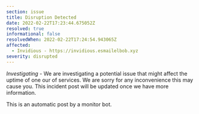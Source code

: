 ```yaml
---
section: issue
title: Disruption Detected
date: 2022-02-22T17:23:44.675052Z
resolved: true
informational: false
resolvedWhen: 2022-02-22T17:24:54.943065Z
affected:
  - Invidious - https://invidious.esmailelbob.xyz
severity: disrupted
---
```

*Investigating* - We are investigating a potential issue that might affect the uptime of one our of services. We are sorry for any inconvenience this may cause you. This incident post will be updated once we have more information.

This is an automatic post by a monitor bot.
        